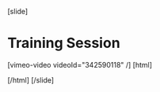 [slide]
# Training Session

[vimeo-video videoId="342590118" /]
[html]
   <style>  
    #sectionTracker{
     background-color: orange;
    }
  </style>
  <script>
    window.onhashchange = function() { 
      let previouslySelectedElement = document.getElementById('sectionTracker');
      if(previouslySelectedElement){
         previouslySelectedElement.id = "";
      }
      let urlId = window.location.hash;
      let currElement = document.querySelector(`.lesson-navigation-section a.content-link[href="${urlId}"]`);
      console.log(currElement);
      currElement.id = "sectionTracker";
    }
  </script>
[/html]
[/slide]
